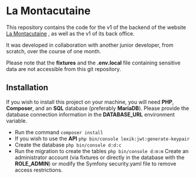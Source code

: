 # La Montacutaine

This repository contains the code for the v1 of the backend of the website [La Montacutaine](https://lamontacutaine.fr)
, as well as the v1 of its back office.

It was developed in collaboration with another junior developer, from scratch, over the course of one month.

Please note that the **fixtures** and the **.env.local** file containing sensitive data are not accessible from this git repository.

## Installation

If you wish to install this project on your machine, you will need **PHP**, **Composer**, and an **SQL** database (preferably **MariaDB**). Please provide the database connection information in the **DATABASE_URL** environment variable.

- Run the command `composer install`
- If you wish to use the **API** `php bin/console lexik:jwt:generate-keypair`
- Create the database `php bin/console d:d:c`
- Run the migration to create the tables `php bin/console d:m:m`
  Create an administrator account (via fixtures or directly in the database with the **ROLE_ADMIN**) or modify the Symfony security.yaml file to remove access restrictions.
